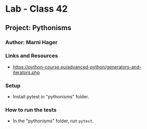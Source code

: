 # Lab - Class 42
## Project: Pythonisms
### Author: Marni Hager

### Links and Resources
* https://python-course.eu/advanced-python/generators-and-iterators.php

### Setup
* Install pytest in "pythonisms" folder.

### How to run the tests
* In the "pythonisms" folder, run `pytest`.

